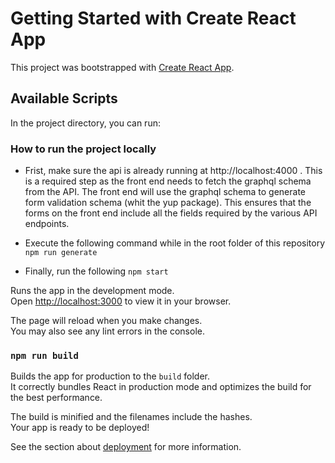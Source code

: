 # Getting Started with Create React App

This project was bootstrapped with [Create React App](https://github.com/facebook/create-react-app).

## Available Scripts

In the project directory, you can run:

### How to run the project locally

- Frist, make sure the api is already running at http://localhost:4000 . This is a required step as the front end needs to fetch the graphql schema from the API. The front end will use the graphql schema to generate form validation schema (whit the yup package). This ensures that the forms on the front end include all the fields required by the various API endpoints.

- Execute the following command while in the root folder of this repository `npm run generate`

- Finally, run the following `npm start`

Runs the app in the development mode.\
Open [http://localhost:3000](http://localhost:3000) to view it in your browser.

The page will reload when you make changes.\
You may also see any lint errors in the console.

### `npm run build`

Builds the app for production to the `build` folder.\
It correctly bundles React in production mode and optimizes the build for the best performance.

The build is minified and the filenames include the hashes.\
Your app is ready to be deployed!

See the section about [deployment](https://facebook.github.io/create-react-app/docs/deployment) for more information.

